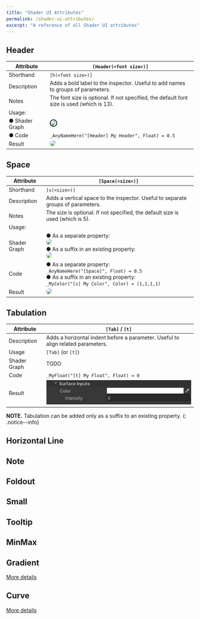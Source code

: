 ```yaml
---
title: "Shader UI Attributes"
permalink: /shader-ui-attributes/
excerpt: "A reference of all Shader UI attributes"
---
```


## Header

| Attribute | `[Header(<font size>)]` |
| --- | --- |
| Shorthand | `[h(<font size>)]` |
| Description | Adds a bold label to the inspector. Useful to add names to groups of parameters. |
| Notes | The font size is optional. If not specified, the default font size is used (which is 13). |
| Usage: | |
| ● Shader Graph | <img src="https://chroma.dustyroom.com/assets/images/docs/attributes/header-sg.webp" height="auto" width="400" style="border-radius:1vh" border="2px" /> |
| ● Code | `_AnyNameHere("[Header] My Header", Float) = 0.5` |
| Result | <img src="https://chroma.dustyroom.com/assets/images/docs/attributes/header-result.png" height="auto" width="400" style="border-radius:0.5vh" /> |

## Space

| Attribute | `[Space(<size>)]` |
| --- | --- |
| Shorthand | `[s(<size>)]` |
| Description | Adds a vertical space to the inspector. Useful to separate groups of parameters. |
| Notes | The size is optional. If not specified, the default size is used (which is 5). |
| Usage: | |
| Shader Graph | ● As a separate property:<br/> <img src="https://chroma.dustyroom.com/assets/images/docs/attributes/space-sg-1.webp" height="auto" width="400" style="border-radius:1vh" /> <br/> ● As a suffix in an existing property:<br/> <img src="https://chroma.dustyroom.com/assets/images/docs/attributes/space-sg-2.webp" height="auto" width="400" style="border-radius:1vh" /> |
| Code | ● As a separate property:<br/> ```_AnyNameHere("[Space]", Float) = 0.5``` <br/> ● As a suffix in an existing property:<br/> ```_MyColor("[s] My Color", Color) = (1,1,1,1)``` |
| Result | <img src="https://chroma.dustyroom.com/assets/images/docs/attributes/space-result.png" height="auto" width="400" style="border-radius:1vh" />|

## Tabulation

| Attribute | `[Tab]` / `[t]` |
| --- | --- |
| Description | Adds a horizontal indent before a parameter. Useful to align related parameters. |
| Usage | `[Tab]` (or `[t]`) |
| Shader Graph | TODO |
| Code | `_MyFloat("[t] My Float", Float) = 0` |
| Result | ![Tab](/assets/images/docs/attributes/tab-result.png) |

**NOTE.** Tabulation can be added only as a suffix to an existing property.
{: .notice--info}

## Horizontal Line

## Note

## Foldout

## Small

## Tooltip

## MinMax

## Gradient
[More details](../gradient)

## Curve
[More details](../curve)
